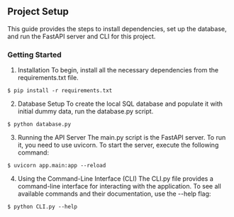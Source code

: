## Project Setup
This guide provides the steps to install dependencies, set up the database, and run the FastAPI server and CLI for this project.

### Getting Started
1. Installation
To begin, install all the necessary dependencies from the requirements.txt file.
```
$ pip install -r requirements.txt
```

2. Database Setup
To create the local SQL database and populate it with initial dummy data, run the database.py script.
```
$ python database.py
```

3. Running the API Server
The main.py script is the FastAPI server. To run it, you need to use uvicorn.
To start the server, execute the following command:
```
$ uvicorn app.main:app --reload
```
4. Using the Command-Line Interface (CLI)
The CLI.py file provides a command-line interface for interacting with the application.
To see all available commands and their documentation, use the --help flag:
```
$ python CLI.py --help
```
